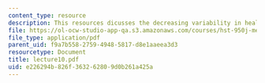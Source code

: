 ```yaml
---
content_type: resource
description: This resources dicusses the decreasing variability in health care.
file: https://ol-ocw-studio-app-qa.s3.amazonaws.com/courses/hst-950j-medical-computing-spring-2003/e226294b826f363262809d0b261a425a_lecture10.pdf
file_type: application/pdf
parent_uid: f9a7b558-2759-4948-5817-d8e1aaeea3d3
resourcetype: Document
title: lecture10.pdf
uid: e226294b-826f-3632-6280-9d0b261a425a
---
```

